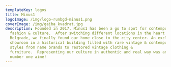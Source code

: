 ```yaml
---
templateKey: logos
title: Minus1
logoImage: /img/logo-runbgd-minus1.png
coverImage: /img/gajba_kvadrat.jpg
description: Founded in 2017, Minus1 has been a go to spot for contemporary
  fashion & culture.  After switching different locations in the heart of
  Belgrade, we finally found our home close to the city center. An exclusive
  showroom in a historical building filled with rare vintage & contemporary
  styles from name brands to restored vintage clothing &
  furniture.  Representing our culture in authentic and real way was and is our
  number one aime!
---
```

